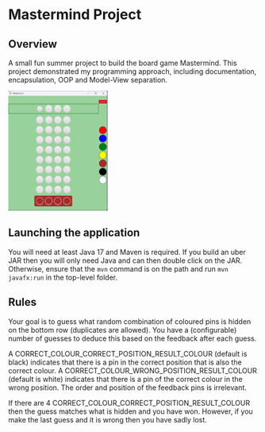 # Mastermind Project
## Overview
A small fun summer project to build the board game Mastermind.
This project demonstrated my programming approach, including documentation, encapsulation, OOP and Model-View separation.

<img src="mastermind.png" width="200">

## Launching the application
You will need at least Java 17 and Maven is required. If you build an uber JAR then you will only need Java and can
then double click on the JAR. Otherwise, ensure that the `mvn` command is on the path and run `mvn javafx:run` in the top-level folder.

## Rules
Your goal is to guess what random combination of coloured pins is hidden on the bottom row (duplicates are allowed). You have a (configurable) number of guesses to deduce this based on the feedback after each guess.

A CORRECT_COLOUR_CORRECT_POSITION_RESULT_COLOUR (default is black) indicates that there is a pin in the correct position that is also the correct colour. A CORRECT_COLOUR_WRONG_POSITION_RESULT_COLOUR (default is white) indicates that there is a pin of the correct colour in the wrong position. The order and position of the feedback pins is irrelevant. 

If there are 4 CORRECT_COLOUR_CORRECT_POSITION_RESULT_COLOUR then the guess matches what is hidden and you have won. However, if you make the last guess and it is wrong then you have sadly lost.

